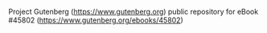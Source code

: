 Project Gutenberg (https://www.gutenberg.org) public repository for eBook #45802 (https://www.gutenberg.org/ebooks/45802)
